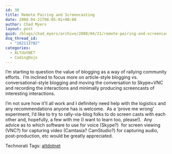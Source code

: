 ```yaml
---
id: 38
title: Remote Pairing and Screencasting
date: 2008-04-21T06:05:01+00:00
author: Chad Myers
layout: post
guid: /blogs/chad_myers/archive/2008/04/21/remote-pairing-and-screencasting.aspx
dsq_thread_id:
  - "262113782"
categories:
  - ALTdotNET
  - CodingDojo
---
```

I&#8217;m starting to question the value of blogging as a way of rallying community efforts.&nbsp; I&#8217;m inclined to focus more on article-style blogging vs. conversational-style blogging and moving the conversation to Skype+VNC and recording the interactions and minimally producing screencasts of interesting interactions.

I&#8217;m not sure how it&#8217;ll all work and I definitely need help with the logistics and any recommendations anyone has is welcome.&nbsp; As a &#8216;prove me wrong&#8217; experiment, I&#8217;d like to try to rally-via-blog folks to do screen casts with each other and, hopefully, a few with me (I want to learn too, please!).&nbsp; Any advice as to which software to use for voice (Skype?)&nbsp; for screen viewing (VNC?) for capturing video (Camtasia? CamStudio?) for capturing audio, post-production, etc would be greatly appreciated.

<div class="wlWriterSmartContent" style="padding-right: 0px;padding-left: 0px;padding-bottom: 0px;margin: 0px;padding-top: 0px">
  Technorati Tags: <a href="http://technorati.com/tags/altdotnet" rel="tag">altdotnet</a>
</div>